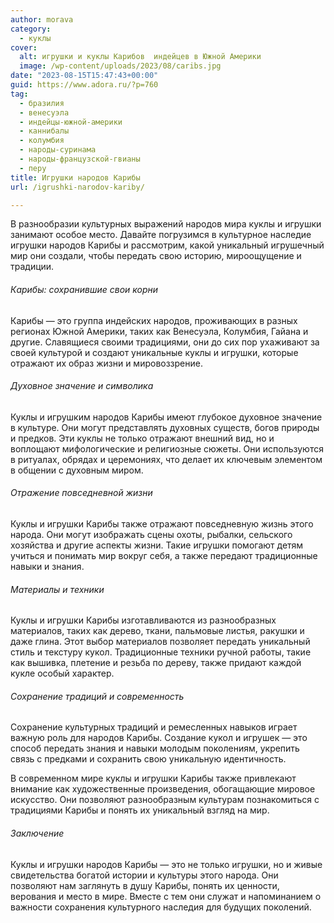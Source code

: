 ```yaml
---
author: morava
category:
  - куклы
cover:
  alt: игрушки и куклы Карибов  индейцев в Южной Америки
  image: /wp-content/uploads/2023/08/caribs.jpg
date: "2023-08-15T15:47:43+00:00"
guid: https://www.adora.ru/?p=760
tag:
  - бразилия
  - венесуэла
  - индейцы-южной-америки
  - каннибалы
  - колумбия
  - народы-суринама
  - народы-французской-гвианы
  - перу
title: Игрушки народов Карибы
url: /igrushki-narodov-kariby/

---
```

В разнообразии культурных выражений народов мира куклы и игрушки занимают особое место. Давайте погрузимся в культурное наследие игрушки народов Карибы и рассмотрим, какой уникальный игрушечный мир они создали, чтобы передать свою историю, мироощущение и традиции.

###### Карибы: сохранившие свои корни

Карибы — это группа индейских народов, проживающих в разных регионах Южной Америки, таких как Венесуэла, Колумбия, Гайана и другие. Славящиеся своими традициями, они до сих пор ухаживают за своей культурой и создают уникальные куклы и игрушки, которые отражают их образ жизни и мировоззрение.

###### Духовное значение и символика

Куклы и игрушким народов Карибы имеют глубокое духовное значение в культуре. Они могут представлять духовных существ, богов природы и предков. Эти куклы не только отражают внешний вид, но и воплощают мифологические и религиозные сюжеты. Они используются в ритуалах, обрядах и церемониях, что делает их ключевым элементом в общении с духовным миром.

###### Отражение повседневной жизни

Куклы и игрушки Карибы также отражают повседневную жизнь этого народа. Они могут изображать сцены охоты, рыбалки, сельского хозяйства и другие аспекты жизни. Такие игрушки помогают детям учиться и понимать мир вокруг себя, а также передают традиционные навыки и знания.

###### Материалы и техники

Куклы и игрушки Карибы изготавливаются из разнообразных материалов, таких как дерево, ткани, пальмовые листья, ракушки и даже глина. Этот выбор материалов позволяет передать уникальный стиль и текстуру кукол. Традиционные техники ручной работы, такие как вышивка, плетение и резьба по дереву, также придают каждой кукле особый характер.

###### Сохранение традиций и современность

Сохранение культурных традиций и ремесленных навыков играет важную роль для народов Карибы. Создание кукол и игрушек — это способ передать знания и навыки молодым поколениям, укрепить связь с предками и сохранить свою уникальную идентичность.

В современном мире куклы и игрушки Карибы также привлекают внимание как художественные произведения, обогащающие мировое искусство. Они позволяют разнообразным культурам познакомиться с традициями Карибы и понять их уникальный взгляд на мир.

###### Заключение

Куклы и игрушки народов Карибы — это не только игрушки, но и живые свидетельства богатой истории и культуры этого народа. Они позволяют нам заглянуть в душу Карибы, понять их ценности, верования и место в мире. Вместе с тем они служат и напоминанием о важности сохранения культурного наследия для будущих поколений.
